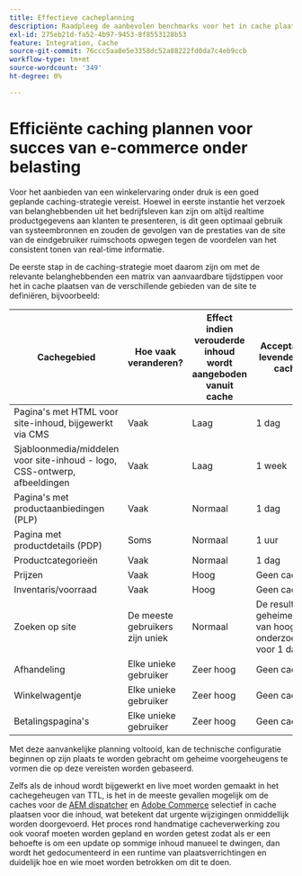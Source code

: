 ```yaml
---
title: Effectieve cacheplanning
description: Raadpleeg de aanbevolen benchmarks voor het in cache plaatsen om ervoor te zorgen dat uw site probleemloos wordt geladen.
exl-id: 275eb21d-fa52-4b97-9453-8f8553128b53
feature: Integration, Cache
source-git-commit: 76ccc5aa8e5e3358dc52a88222fd0da7c4eb9ccb
workflow-type: tm+mt
source-wordcount: '349'
ht-degree: 0%

---
```


# Efficiënte caching plannen voor succes van e-commerce onder belasting

Voor het aanbieden van een winkelervaring onder druk is een goed geplande caching-strategie vereist. Hoewel in eerste instantie het verzoek van belanghebbenden uit het bedrijfsleven kan zijn om altijd realtime productgegevens aan klanten te presenteren, is dit geen optimaal gebruik van systeembronnen en zouden de gevolgen van de prestaties van de site van de eindgebruiker ruimschoots opwegen tegen de voordelen van het consistent tonen van real-time informatie.

De eerste stap in de caching-strategie moet daarom zijn om met de relevante belanghebbenden een matrix van aanvaardbare tijdstippen voor het in cache plaatsen van de verschillende gebieden van de site te definiëren, bijvoorbeeld:

| Cachegebied | Hoe vaak veranderen? | Effect indien verouderde inhoud wordt aangeboden vanuit cache | Acceptabele tijd-aan-levende (TTL) het in de cache plaatsen? |
|---------------------------------------------------------------|--------------------|-------------------------------------------|-----------------------------------------------------|
| Pagina&#39;s met HTML voor site-inhoud, bijgewerkt via CMS | Vaak | Laag | 1 dag |
| Sjabloonmedia/middelen voor site-inhoud - logo, CSS-ontwerp, afbeeldingen | Vaak | Laag | 1 week |
| Pagina&#39;s met productaanbiedingen (PLP) | Vaak | Normaal | 1 dag |
| Pagina met productdetails (PDP) | Soms | Normaal | 1 uur |
| Productcategorieën | Vaak | Normaal | 1 dag |
| Prijzen | Vaak | Hoog | Geen cache |
| Inventaris/voorraad | Vaak | Hoog | Geen cache |
| Zoeken op site | De meeste gebruikers zijn uniek | Normaal | De resultaten van het geheime voorgeheugen van hoogste 100 onderzoeksuitdrukkingen voor 1 dag |
| Afhandeling | Elke unieke gebruiker | Zeer hoog | Geen cache |
| Winkelwagentje | Elke unieke gebruiker | Zeer hoog | Geen cache |
| Betalingspagina&#39;s | Elke unieke gebruiker | Zeer hoog | Geen cache |

Met deze aanvankelijke planning voltooid, kan de technische configuratie beginnen op zijn plaats te worden gebracht om geheime voorgeheugens te vormen die op deze vereisten worden gebaseerd.

Zelfs als de inhoud wordt bijgewerkt en live moet worden gemaakt in het cachegeheugen van TTL, is het in de meeste gevallen mogelijk om de caches voor de [AEM dispatcher](https://experienceleague.adobe.com/docs/experience-manager-dispatcher/using/configuring/page-invalidate.html?lang=en) en [Adobe Commerce](../configuration//cli/manage-cache.md#clean-and-flush-cache-types) selectief in cache plaatsen voor die inhoud, wat betekent dat urgente wijzigingen onmiddellijk worden doorgevoerd. Het proces rond handmatige cacheverwerking zou ook vooraf moeten worden gepland en worden getest zodat als er een behoefte is om een update op sommige inhoud manueel te dwingen, dan wordt het gedocumenteerd in een runtime van plaatsverrichtingen en duidelijk hoe en wie moet worden betrokken om dit te doen.
